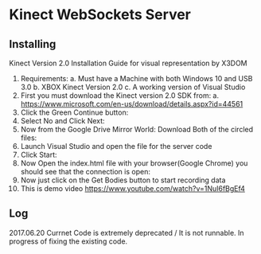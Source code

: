 # Kinect WebSockets Server

## Installing
Kinect Version 2.0 Installation Guide for visual representation by X3DOM

1. Requirements:
a. Must have a Machine with both Windows 10 and USB 3.0
b. XBOX Kinect Version 2.0
c. A working version of Visual Studio
2. First you must download the Kinect version 2.0 SDK from:
a. https://www.microsoft.com/en-us/download/details.aspx?id=44561 
3. Click the Green Continue button:
4. Select No and Click Next:
5. Now from the Google Drive Mirror World: Download Both of the circled files:
6. Launch Visual Studio and open the file for the server code
7. Click Start:
8. Now Open the index.html file with your browser(Google Chrome) you should see that the connection is open: 
9. Now just click on the Get Bodies button to start recording data
10. This is demo video https://www.youtube.com/watch?v=1NuI6fBgEf4


## Log
2017.06.20 Currnet Code is extremely deprecated / It is not runnable. In progress of fixing the existing code.

